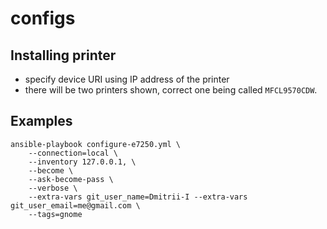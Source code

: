 # configs

## Installing printer
* specify device URI using IP address of the printer
* there will be two printers shown, correct one being called `MFCL9570CDW`.


## Examples

```
ansible-playbook configure-e7250.yml \
    --connection=local \
    --inventory 127.0.0.1, \
    --become \
    --ask-become-pass \
    --verbose \
    --extra-vars git_user_name=Dmitrii-I --extra-vars git_user_email=me@gmail.com \
    --tags=gnome
```
